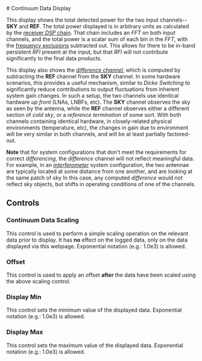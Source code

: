 <title>Continuum Data Display</title>
# Continuum Data Display

This display shows the total detected power for the two input channels--**SKY** and **REF**. The total power displayed
is in arbitrary units as calculated by the [receiver *DSP* chain](/Documents/receiver.html).  That chain includes an *FFT* on both input channels,
and the total power is a scalar sum of each bin in the *FFT*, with the [frequency exclusions](/Documents/exclusions.html)
subtracted out. This allows for there to be in-band persistent *RFI* present at the input, but that *RFI* will not contribute
significantly to the final data products.

This display also shows the [*difference channel*](/Documents/differential.html), which is computed by subtracting
the **REF** channel from the **SKY**
channel. In some hardware scenarios, this provides a useful mechanism, similar to *Dicke Switching* to significantly
reduce contributions to output fluctuations from inherent system gain changes.   In such a setup, the two channels
use identical hardware *up front* (LNAs, LNBFs, etc).  The **SKY** channel observes the sky as seen by the antenna, while
the **REF** channel observes either a different section of *cold sky*, or a *reference termination* of some sort.  With
both channels containing identical hardware, in closely-related physical environments (temperature, etc), the changes
in gain due to environment will be very similar in both channels, and will be at least partially factored-out.

**Note** that for system configurations that don't meet the requirements for correct *differencing*, the *difference* channel
will not reflect meaningful data.  For example, in an [*interferometer*](/Documents/interferometer.html) system configuration,
the two antennae are typically located at some distance from one another, and are looking at the same patch of sky
In this case, any computed *difference* would not reflect sky objects, but shifts in operating conditions of one of the channels.

## Controls
### Continuum Data Scaling

This control is used to perform a simple scaling operation on the relevant data prior to display.  It has **no** effect
on the logged data, only on the data displayed via this webpage.  Exponential notation (e.g.: 1.0e3) is allowed.

### Offset

This control is used to apply an offset **after** the data have been scaled using the above 
scaling control.

### Display Min

This control sets the minimum value of the displayed data.
Exponential notation (e.g.: 1.0e3) is allowed.

### Display Max

This control sets the maximum value of the displayed data.
Exponential notation (e.g.: 1.0e3) is allowed.

